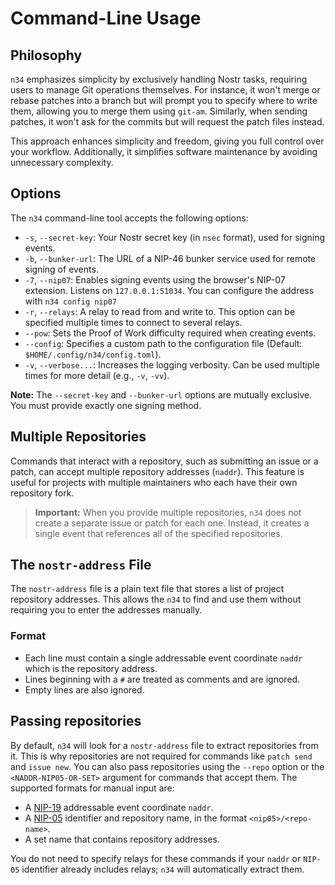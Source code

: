 # Command-Line Usage

## Philosophy

`n34` emphasizes simplicity by exclusively handling Nostr tasks, requiring
users to manage Git operations themselves. For instance, it won't merge or
rebase patches into a branch but will prompt you to specify where to write them,
allowing you to merge them using `git-am`. Similarly, when sending patches, it
won't ask for the commits but will request the patch files instead.

This approach enhances simplicity and freedom, giving you full control over
your workflow. Additionally, it simplifies software maintenance by avoiding
unnecessary complexity.

## Options

The `n34` command-line tool accepts the following options:

-   `-s`, `--secret-key`: Your Nostr secret key (in `nsec` format), used for
  signing events.
-   `-b`, `--bunker-url`: The URL of a NIP-46 bunker service used for remote
  signing of events.
-   `-7`, `--nip07`: Enables signing events using the browser's NIP-07
  extension. Listens on `127.0.0.1:51034`. You can configure the address with `n34
  config nip07`
-   `-r`, `--relays`: A relay to read from and write to. This option can be
  specified multiple times to connect to several relays.
-   `--pow`: Sets the Proof of Work difficulty required when creating events.
-   `--config`: Specifies a custom path to the configuration file (Default:
  `$HOME/.config/n34/config.toml`).
-   `-v`, `--verbose...`: Increases the logging verbosity. Can be used multiple
  times for more detail (e.g., `-v`, `-vv`).

**Note:** The `--secret-key` and `--bunker-url` options are mutually exclusive.
You must provide exactly one signing method.

## Multiple Repositories

Commands that interact with a repository, such as submitting an issue or a
patch, can accept multiple repository addresses (`naddr`). This feature is
useful for projects with multiple maintainers who each have their own repository
fork.

> **Important:** When you provide multiple repositories, `n34` does not
create a separate issue or patch for each one. Instead, it creates a single
event that references all of the specified repositories.

## The `nostr-address` File

The `nostr-address` file is a plain text file that stores a list of project
repository addresses. This allows the `n34` to find and use them
without requiring you to enter the addresses manually.

### Format

- Each line must contain a single addressable event coordinate `naddr` which is
  the repository address.
- Lines beginning with a `#` are treated as comments and are ignored.
- Empty lines are also ignored.

## Passing repositories

By default, `n34` will look for a `nostr-address` file to extract repositories
from it. This is why repositories are not required for commands like `patch
send` and `issue new`. You can also pass repositories using the `--repo`
option or the `<NADDR-NIP05-OR-SET>` argument for commands that accept them. The
supported formats for manual input are:

- A [NIP-19] addressable event coordinate `naddr`.
- A [NIP-05] identifier and repository name, in the format
  `<nip05>/<repo-name>`.
- A set name that contains repository addresses.

You do not need to specify relays for these commands if your `naddr` or `NIP-05`
identifier already includes relays; `n34` will automatically extract them.

[NIP-19]: https://github.com/nostr-protocol/nips/blob/master/19.md
[NIP-05]: https://github.com/nostr-protocol/nips/blob/master/05.md
